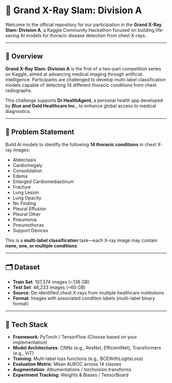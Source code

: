 # 🩻 Grand X-Ray Slam: Division A
    
Welcome to the official repository for our participation in the **Grand X-Ray Slam: Division A**, a Kaggle Community Hackathon focused on building life-saving AI models for thoracic disease detection from chest X-rays.

---

## 📌 Overview

**Grand X-Ray Slam: Division A** is the first of a two-part competition series on Kaggle, aimed at advancing medical imaging through artificial intelligence. Participants are challenged to develop multi-label classification models capable of detecting 14 different thoracic conditions from chest radiographs.

This challenge supports **Dr HealthAgent**, a personal health app developed by **Blue and Gold Healthcare Inc.**, to enhance global access to medical diagnostics.

---

## 🧠 Problem Statement

Build AI models to identify the following **14 thoracic conditions** in chest X-ray images:

- Atelectasis  
- Cardiomegaly  
- Consolidation  
- Edema  
- Enlarged Cardiomediastinum  
- Fracture  
- Lung Lesion  
- Lung Opacity  
- No Finding  
- Pleural Effusion  
- Pleural Other  
- Pneumonia  
- Pneumothorax  
- Support Devices  

This is a **multi-label classification** task—each X-ray image may contain **none, one, or multiple conditions**.

---

## 🗂️ Dataset

- **Train Set**: 107,374 images (~138 GB)  
- **Test Set**: 46,233 images (~60 GB)  
- **Source**: De-identified chest X-rays from multiple healthcare institutions  
- **Format**: Images with associated condition labels (multi-label binary format)

---

## 🧰 Tech Stack

- **Framework**: PyTorch / TensorFlow (Choose based on your implementation)  
- **Model Architectures**: CNNs (e.g., ResNet, EfficientNet), Transformers (e.g., ViT)  
- **Training**: Multi-label loss functions (e.g., BCEWithLogitsLoss)  
- **Evaluation Metric**: Mean AUROC across 14 classes  
- **Augmentation**: Albumentations / torchvision.transforms  
- **Experiment Tracking**: Weights & Biases / TensorBoard  
